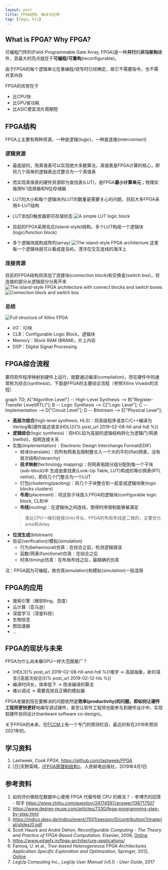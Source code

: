 ```yaml
---
layout: post
title: FPGA结构、编译与应用
tag: [fpga, hls]
---
```


## What is FPGA? Why FPGA?
可编程门阵列(Field-Programmable Gate Array, FPGA)是一种**并行**的**非冯架构**硬件，其最大的亮点就在于**可编程/可重构**(reconfigurable)。

由于FPGA的每个逻辑单元在重编程/烧写时已经确定，故它不需要指令，也不需共享内存

FPGA的优势在于
* 比CPU快
* 比GPU省功耗
* 比ASIC便宜流片周期短

<!--more-->

## FPGA结构
FPGA上主要有两种资源，一种是逻辑(logic)，一种是连接(interconnect)

### 逻辑资源
* 最底层的，用真值表可以实现绝大多数算法，真值表是FPGA计算的核心，即将几个简单的逻辑表达式整合为一个真值表
* 而实现真值表的硬件资源即为查找表(LUT)，是FPGA**最小计算单元**；物理实施用N:1选择器和N位存储器
* LUT的大小和每个逻辑块内LUT的数量是需要关心的问题，目前大多FPGA采用4-LUT结构
* LUT添加D触发器即可存储状态
![A simple LUT logic block]({{"/assets/images/FPGA/LUT.PNG"|absolute_url}})

* 目前的FPGA采用岛式(island-style)结构，多个LUT构成一个逻辑块(logic/function block)
* 多个逻辑块就构成阵列(array)
![The island-style FPGA architecture]({{"/assets/images/FPGA/island-style.PNG"|absolute_url}})
这里每一个逻辑块就可以看成是岛屿，漂浮在交互连线的海洋上

### 连接资源
目前的FPGA结构则添加了连接块(connection block)和交换盒(switch box)，将连接的部分从逻辑部分分离开来
![The island-style FPGA architecture with connect blocks and switch boxes]({{"/assets/images/FPGA/island-style-2.PNG"|absolute_url}})
![Connection block and switch box]({{"/assets/images/FPGA/CB-and-SB.PNG"|absolute_url}})

### 总结
![Full structure of Xilinx FPGA]({{"/assets/images/FPGA/full-architecture.jpg"|absolute_url}})

* I/O：IO块
* CLB：Configurable Logic Block，逻辑块
* Memory：Block RAM (BRAM)，片上内存
* DSP：Digital Signal Processing

## FPGA综合流程
要将软件程序映射到硬件上运行，就要通过编译(compilation)，而在硬件中则通常称为综合(synthesis)，下面是FPGA的主要综合流程（参照Xilinx Vivado的流程）

<div class="mermaid">
graph TD;
    A["Algorithm Level"] -- High-Level Synthesis --> B["Register-Transfer Level(RTL)"];
    B -- Logic Synthesis --> C["Logic Level"];
    C -- Implementation --> D["Circuit Level"];
    D -- Bitstream --> E["Physical Level"];
</div>

* **高层次综合**(high-level synthesis, HLS)：将高级程序语言C/C++编译为Verilog等[硬件描述语言(HDL)]({% post_url 2019-02-08-hll-and-hdl %})
* **逻辑综合**(logic synthesis)：将HDL较为高层的逻辑结构转化为逻辑门/网表(netlist)，指明连接关系
* 实施(implementation)：Electronic Design Interchange Format(EDIF)
	- 转译(translate)：将所有网表及限制整合入一个大的平的(flat)网表，没有层次结构(hierarchy)
	- **技术映射**(technology mapping)：将网表电路分组分配到每一个子块(sub-block)中
	生成由查找表(Look-Up Table, LUT)构成的等价网表(RTL netlist)，即将几个门整合为一个LUT
	- 打包(clustering/packing)：将几个子块整合到一起变成逻辑块聚(logic blocks clusters)
	- **布局**(placement)：将这些子块放入FPGA的逻辑块(configurable logic block, CLB)中
	- **布线**(routing)：在逻辑块之间连线，使得时序限制能够被满足
	> 类比CPU一维的链接(link)寻址，FPGA的布局布线是二维的，主要优化area和delay
* **位流生成**(bitstream)
* 验证(verification)/模拟(simulation)
	- 行为(behavioural)仿真：在综合之前，检测逻辑错误
	- 函数/网表(functional)仿真：在综合之后
	- 时序(timing)仿真：在布局布线之后，最精确的仿真

注：FPGA因为可编程，故仿真(emulation)和模拟(simulation)一般混用

## FPGA的应用
* 搜索引擎（微软Bing、百度）
* 云计算（亚马逊）
* 深度学习（深鉴科技）
* 生物信息
* 图加速器
* ...

## FPGA的现状与未来
FPGA为什么尚未像GPU一样大范围推广？
* [HDL]({% post_url 2019-02-08-hll-and-hdl %})难学 -> 高层抽象，新的语言/[高层次综合]({% post_url 2019-02-12-hls %})
* 编译时间长，效率低下 -> 改进编译的算法
* 难以调试 -> 需要高效且正确的模拟器

FPGA发展到现在要解决的问题依然是**效率(productivity)**的问题，即如何让硬件工程师**更快更好**地编写调试硬件，甚至让软件工程师也能参与到硬件设计中，实现软硬件协同设计(hardware software co-design)。

关于FPGA的未来，在[FCCM](http://www.fccm.org/past/2016/previous.html)上有一个专门的预测栏目，最近的有在2016年预测2021年的。

## 学习资料
1. Lastweek, *Cook FPGA*, <https://github.com/lastweek/FPGA>
2. [日]天野英晴，[《FPGA原理和结构》](https://www.amazon.cn/gp/product/B07PWL4HY8/ref=ppx_yo_dt_b_asin_title_o00_s00?ie=UTF8&psc=1)，人民邮电出版社，2019年4月1日

## 参考资料
1. 如何评价微软在数据中心使用 FPGA 代替传统 CPU 的做法？ - 李博杰的回答 - 知乎 <https://www.zhihu.com/question/24174597/answer/138717507>
2. <https://www.design-reuse.com/articles/7330/fpga-programming-step-by-step.html>
3. <https://indico.desy.de/indico/event/7001/session/0/contribution/1/material/slides/0.pdf>
4. Scott Hauck and André Dehon, *Reconfigurable Computing - The Theory and Practice of FPGA-Based Computation*, Elsevier, 2008, [Online](https://www.sciencedirect.com/book/9780123705228/reconfigurable-computing#book-description)
5. <https://www.edgefx.in/fpga-architecture-applications/>
6. Farooq, U. et al., *Tree-based Heterogeneous FPGA Architectures Application Specific Exploration and Optimization*, Springer, 2012, [Online](http://www.springer.com/978-1-4614-3593-8)
7. LegUp Computing Inc., *LegUp User Manual (v5.1) - User Guide*, 2017